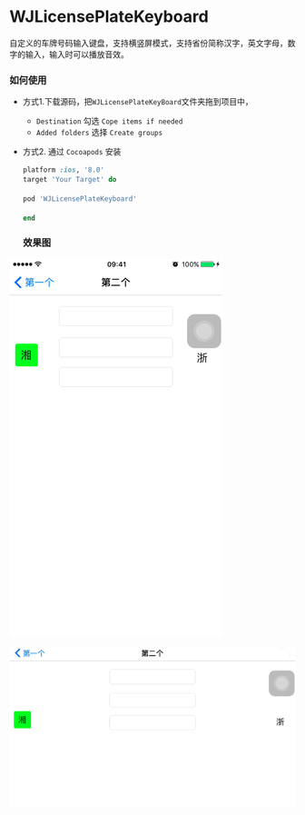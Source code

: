 # WJLicensePlateKeyboard
自定义的车牌号码输入键盘，支持横竖屏模式，支持省份简称汉字，英文字母，数字的输入，输入时可以播放音效。



### 如何使用

+ 方式1.下载源码，把`WJLicensePlateKeyBoard`文件夹拖到项目中，
  + `Destination` 勾选 `Cope items if needed`
  + `Added folders` 选择 `Create groups`

+ 方式2. 通过 `Cocoapods` 安装

  ```ruby
  platform :ios, '8.0'
  target 'Your Target' do
  
  pod 'WJLicensePlateKeyboard'
  
  end
  ```

  

  ### 效果图

![竖屏](demo/gif/portrait.gif)

![横屏](demo/gif/landscape.gif)

